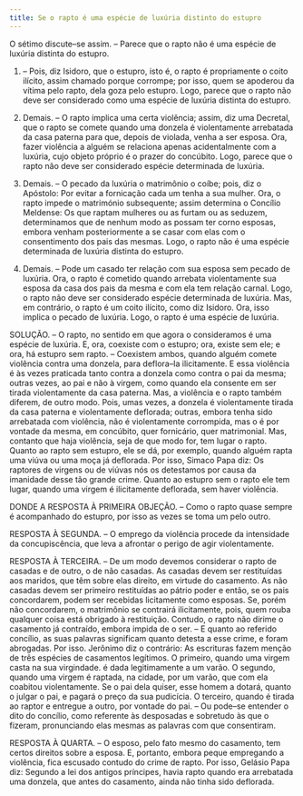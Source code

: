 ```yaml
---
title: Se o rapto é uma espécie de luxúria distinto do estupro
---
```


O sétimo discute–se assim. – Parece que o rapto não é uma espécie de luxúria distinta do estupro.  

1. – Pois, diz Isidoro, que o estupro, isto é, o rapto é propriamente o coito ilícito, assim chamado porque corrompe; por isso, quem se apoderou da vítima pelo rapto, dela goza pelo estupro. Logo, parece que o rapto não deve ser considerado como uma espécie de luxúria distinta do estupro.  

2. Demais. – O rapto implica uma certa violência; assim, diz uma Decretal, que o rapto se comete quando uma donzela é violentamente arrebatada da casa paterna para que, depois de violada, venha a ser esposa. Ora, fazer violência a alguém se relaciona apenas acidentalmente com a luxúria, cujo objeto próprio é o prazer do concúbito. Logo, parece que o rapto não deve ser considerado espécie determinada de luxúria.  

3. Demais. – O pecado da luxúria o matrimônio o coíbe; pois, diz o Apóstolo: Por evitar a fornicação cada um tenha a sua mulher. Ora, o rapto impede o matrimónio subsequente; assim determina o Concílio Meldense: Os que raptam mulheres ou as furtam ou as seduzem, determinamos que de nenhum modo as possam ter corno esposas, embora venham posteriormente a se casar com elas com o consentimento dos pais das mesmas. Logo, o rapto não é uma espécie determinada de luxúria distinta do estupro.  

4. Demais. – Pode um casado ter relação com sua esposa sem pecado de luxúria. Ora, o rapto é cometido quando arrebata violentamente sua esposa da casa dos pais da mesma e com ela tem relação carnal. Logo, o rapto não deve ser considerado espécie determinada de luxúria.  Mas, em contrário, o rapto é um coito ilícito, como diz Isidoro. Ora, isso implica o pecado de luxúria. Logo, o rapto é uma espécie de luxúria.  

SOLUÇÃO. – O rapto, no sentido em que agora o consideramos é uma espécie de luxúria. E, ora, coexiste com o estupro; ora, existe sem ele; e ora, há estupro sem rapto. – Coexistem ambos, quando alguém comete violência contra uma donzela, para deflora–Ia ilicitamente. E essa violência é às vezes praticada tanto contra a donzela como contra o pai da mesma; outras vezes, ao pai e não à virgem, como quando ela consente em ser tirada violentamente da casa paterna. Mas, a violência e o rapto também diferem, de outro modo. Pois, umas vezes, a donzela é violentamente tirada da casa paterna e violentamente deflorada; outras, embora tenha sido arrebatada com violência, não é violentamente corrompida, mas o é por vontade da mesma, em concúbito, quer fornicário, quer matrimonial. Mas, contanto que haja violência, seja de que modo for, tem lugar o rapto. Quanto ao rapto sem estupro, ele se dá, por exemplo, quando alguém rapta uma viúva ou uma moça já deflorada. Por isso, Simaco Papa diz: Os raptores de virgens ou de viúvas nós os detestamos por causa da imanidade desse tão grande crime. Quanto ao estupro sem o rapto ele tem lugar, quando uma virgem é ilicitamente deflorada, sem haver violência. 

DONDE A RESPOSTA À PRIMEIRA OBJEÇÃO. – Como o rapto quase sempre é acompanhado do estupro, por isso as vezes se toma um pelo outro.  

RESPOSTA À SEGUNDA. – O emprego da violência procede da intensidade da concupiscência, que leva a afrontar o perigo de agir violentamente.  

RESPOSTA À TERCEIRA. – De um modo devemos considerar o rapto de casadas e de outro, o de não casadas. As casadas devem ser restituídas aos maridos, que têm sobre elas direito, em virtude do casamento. As não casadas devem ser primeiro restituídas ao pátrio poder e então, se os pais concordarem, podem ser recebidas licitamente como esposas. Se, porém não concordarem, o matrimônio se contrairá ilicitamente, pois, quem rouba qualquer coisa está obrigado à restituição. Contudo, o rapto não dirime o casamento já contraído, embora impida de o ser. – E quanto ao referido concílio, as suas palavras significam quanto detesta a esse crime, e foram abrogadas. Por isso. Jerônimo diz o contrário: As escrituras fazem menção de três espécies de casamentos legítimos. O primeiro, quando uma virgem casta na sua virgindade. é dada legitimamente a um varão. O segundo, quando uma virgem é raptada, na cidade, por um varão, que com ela coabitou violentamente. Se o pai dela quiser, esse homem a dotará, quanto o julgar o pai, e pagará o preço da sua pudicícia. O terceiro, quando é tirada ao raptor e entregue a outro, por vontade do pai. – Ou pode–se entender o dito do concílio, como referente às desposadas e sobretudo às que o fizeram, pronunciando elas mesmas as palavras com que consentiram.  

RESPOSTA À QUARTA. – O esposo, pelo fato mesmo do casamento, tem certos direitos sobre a esposa. E, portanto, embora peque empregando a violência, fica escusado contudo do crime de rapto. Por isso, Gelásio Papa diz: Segundo a lei dos antigos príncipes, havia rapto quando era arrebatada uma donzela, que antes do casamento, ainda não tinha sido deflorada.